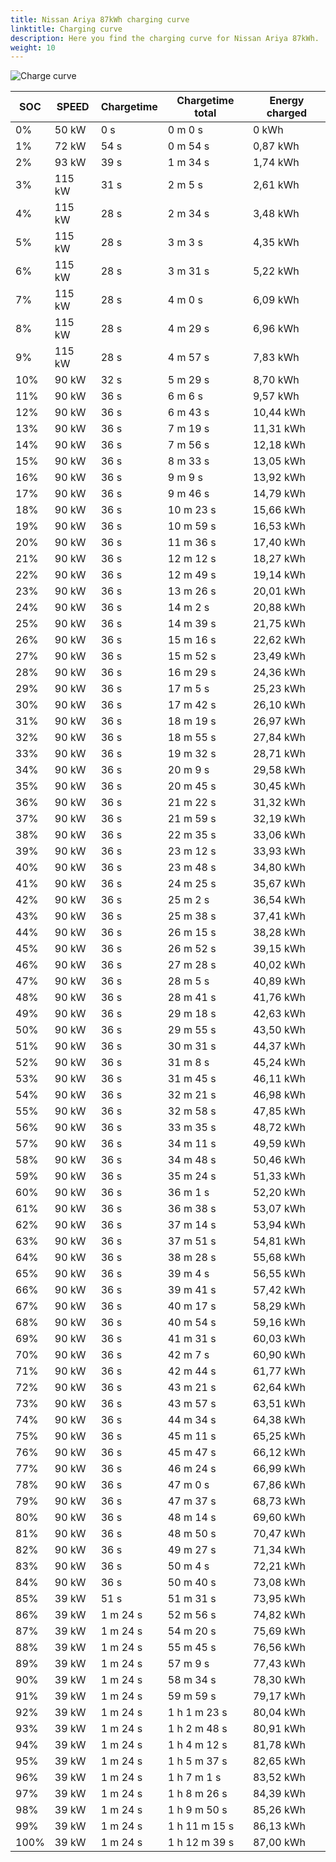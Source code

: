 ```yaml
---
title: Nissan Ariya 87kWh charging curve
linktitle: Charging curve
description: Here you find the charging curve for Nissan Ariya 87kWh. 
weight: 10
---
```

<!-- markdownlint-disable MD033 -->
![Charge curve](../chargingcurve.svg  "Charging curve")




|SOC | SPEED|Chargetime | Chargetime total | Energy charged |
|-----|-----|-----|-----|-----|
|0%|50 kW|  0 s|  0 m 0 s |0 kWh |
|1%|72 kW|  54 s|  0 m 54 s |0,87 kWh |
|2%|93 kW|  39 s|  1 m 34 s |1,74 kWh |
|3%|115 kW|  31 s|  2 m 5 s |2,61 kWh |
|4%|115 kW|  28 s|  2 m 34 s |3,48 kWh |
|5%|115 kW|  28 s|  3 m 3 s |4,35 kWh |
|6%|115 kW|  28 s|  3 m 31 s |5,22 kWh |
|7%|115 kW|  28 s|  4 m 0 s |6,09 kWh |
|8%|115 kW|  28 s|  4 m 29 s |6,96 kWh |
|9%|115 kW|  28 s|  4 m 57 s |7,83 kWh |
|10%|90 kW|  32 s|  5 m 29 s |8,70 kWh |
|11%|90 kW|  36 s|  6 m 6 s |9,57 kWh |
|12%|90 kW|  36 s|  6 m 43 s |10,44 kWh |
|13%|90 kW|  36 s|  7 m 19 s |11,31 kWh |
|14%|90 kW|  36 s|  7 m 56 s |12,18 kWh |
|15%|90 kW|  36 s|  8 m 33 s |13,05 kWh |
|16%|90 kW|  36 s|  9 m 9 s |13,92 kWh |
|17%|90 kW|  36 s|  9 m 46 s |14,79 kWh |
|18%|90 kW|  36 s|  10 m 23 s |15,66 kWh |
|19%|90 kW|  36 s|  10 m 59 s |16,53 kWh |
|20%|90 kW|  36 s|  11 m 36 s |17,40 kWh |
|21%|90 kW|  36 s|  12 m 12 s |18,27 kWh |
|22%|90 kW|  36 s|  12 m 49 s |19,14 kWh |
|23%|90 kW|  36 s|  13 m 26 s |20,01 kWh |
|24%|90 kW|  36 s|  14 m 2 s |20,88 kWh |
|25%|90 kW|  36 s|  14 m 39 s |21,75 kWh |
|26%|90 kW|  36 s|  15 m 16 s |22,62 kWh |
|27%|90 kW|  36 s|  15 m 52 s |23,49 kWh |
|28%|90 kW|  36 s|  16 m 29 s |24,36 kWh |
|29%|90 kW|  36 s|  17 m 5 s |25,23 kWh |
|30%|90 kW|  36 s|  17 m 42 s |26,10 kWh |
|31%|90 kW|  36 s|  18 m 19 s |26,97 kWh |
|32%|90 kW|  36 s|  18 m 55 s |27,84 kWh |
|33%|90 kW|  36 s|  19 m 32 s |28,71 kWh |
|34%|90 kW|  36 s|  20 m 9 s |29,58 kWh |
|35%|90 kW|  36 s|  20 m 45 s |30,45 kWh |
|36%|90 kW|  36 s|  21 m 22 s |31,32 kWh |
|37%|90 kW|  36 s|  21 m 59 s |32,19 kWh |
|38%|90 kW|  36 s|  22 m 35 s |33,06 kWh |
|39%|90 kW|  36 s|  23 m 12 s |33,93 kWh |
|40%|90 kW|  36 s|  23 m 48 s |34,80 kWh |
|41%|90 kW|  36 s|  24 m 25 s |35,67 kWh |
|42%|90 kW|  36 s|  25 m 2 s |36,54 kWh |
|43%|90 kW|  36 s|  25 m 38 s |37,41 kWh |
|44%|90 kW|  36 s|  26 m 15 s |38,28 kWh |
|45%|90 kW|  36 s|  26 m 52 s |39,15 kWh |
|46%|90 kW|  36 s|  27 m 28 s |40,02 kWh |
|47%|90 kW|  36 s|  28 m 5 s |40,89 kWh |
|48%|90 kW|  36 s|  28 m 41 s |41,76 kWh |
|49%|90 kW|  36 s|  29 m 18 s |42,63 kWh |
|50%|90 kW|  36 s|  29 m 55 s |43,50 kWh |
|51%|90 kW|  36 s|  30 m 31 s |44,37 kWh |
|52%|90 kW|  36 s|  31 m 8 s |45,24 kWh |
|53%|90 kW|  36 s|  31 m 45 s |46,11 kWh |
|54%|90 kW|  36 s|  32 m 21 s |46,98 kWh |
|55%|90 kW|  36 s|  32 m 58 s |47,85 kWh |
|56%|90 kW|  36 s|  33 m 35 s |48,72 kWh |
|57%|90 kW|  36 s|  34 m 11 s |49,59 kWh |
|58%|90 kW|  36 s|  34 m 48 s |50,46 kWh |
|59%|90 kW|  36 s|  35 m 24 s |51,33 kWh |
|60%|90 kW|  36 s|  36 m 1 s |52,20 kWh |
|61%|90 kW|  36 s|  36 m 38 s |53,07 kWh |
|62%|90 kW|  36 s|  37 m 14 s |53,94 kWh |
|63%|90 kW|  36 s|  37 m 51 s |54,81 kWh |
|64%|90 kW|  36 s|  38 m 28 s |55,68 kWh |
|65%|90 kW|  36 s|  39 m 4 s |56,55 kWh |
|66%|90 kW|  36 s|  39 m 41 s |57,42 kWh |
|67%|90 kW|  36 s|  40 m 17 s |58,29 kWh |
|68%|90 kW|  36 s|  40 m 54 s |59,16 kWh |
|69%|90 kW|  36 s|  41 m 31 s |60,03 kWh |
|70%|90 kW|  36 s|  42 m 7 s |60,90 kWh |
|71%|90 kW|  36 s|  42 m 44 s |61,77 kWh |
|72%|90 kW|  36 s|  43 m 21 s |62,64 kWh |
|73%|90 kW|  36 s|  43 m 57 s |63,51 kWh |
|74%|90 kW|  36 s|  44 m 34 s |64,38 kWh |
|75%|90 kW|  36 s|  45 m 11 s |65,25 kWh |
|76%|90 kW|  36 s|  45 m 47 s |66,12 kWh |
|77%|90 kW|  36 s|  46 m 24 s |66,99 kWh |
|78%|90 kW|  36 s|  47 m 0 s |67,86 kWh |
|79%|90 kW|  36 s|  47 m 37 s |68,73 kWh |
|80%|90 kW|  36 s|  48 m 14 s |69,60 kWh |
|81%|90 kW|  36 s|  48 m 50 s |70,47 kWh |
|82%|90 kW|  36 s|  49 m 27 s |71,34 kWh |
|83%|90 kW|  36 s|  50 m 4 s |72,21 kWh |
|84%|90 kW|  36 s|  50 m 40 s |73,08 kWh |
|85%|39 kW|  51 s|  51 m 31 s |73,95 kWh |
|86%|39 kW| 1 m 24 s|  52 m 56 s |74,82 kWh |
|87%|39 kW| 1 m 24 s|  54 m 20 s |75,69 kWh |
|88%|39 kW| 1 m 24 s|  55 m 45 s |76,56 kWh |
|89%|39 kW| 1 m 24 s|  57 m 9 s |77,43 kWh |
|90%|39 kW| 1 m 24 s|  58 m 34 s |78,30 kWh |
|91%|39 kW| 1 m 24 s|  59 m 59 s |79,17 kWh |
|92%|39 kW| 1 m 24 s| 1 h 1 m 23 s |80,04 kWh |
|93%|39 kW| 1 m 24 s| 1 h 2 m 48 s |80,91 kWh |
|94%|39 kW| 1 m 24 s| 1 h 4 m 12 s |81,78 kWh |
|95%|39 kW| 1 m 24 s| 1 h 5 m 37 s |82,65 kWh |
|96%|39 kW| 1 m 24 s| 1 h 7 m 1 s |83,52 kWh |
|97%|39 kW| 1 m 24 s| 1 h 8 m 26 s |84,39 kWh |
|98%|39 kW| 1 m 24 s| 1 h 9 m 50 s |85,26 kWh |
|99%|39 kW| 1 m 24 s| 1 h 11 m 15 s |86,13 kWh |
|100%|39 kW| 1 m 24 s| 1 h 12 m 39 s |87,00 kWh |
